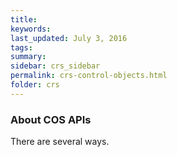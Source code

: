 ```yaml
---
title:  
keywords: 
last_updated: July 3, 2016
tags: 
summary: 
sidebar: crs_sidebar
permalink: crs-control-objects.html
folder: crs
---
```


### About COS APIs

There are several ways.

